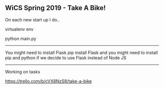 WiCS Spring 2019 - Take A Bike!
--------
On each new start up I do..

virtualenv env 

python main.py

--------------
You might need to install Flask
pip install Flask
and you might need to install pip and python if we decide to use Flask instead of Node JS

-------------
Working on tasks

https://trello.com/b/cVX8NzS8/take-a-bike